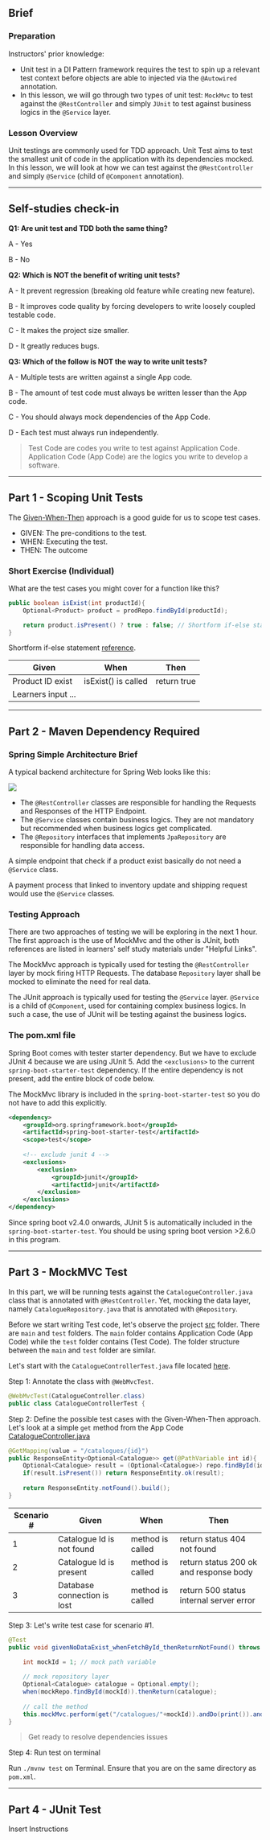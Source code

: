 ## Brief

### Preparation

Instructors' prior knowledge:
- Unit test in a DI Pattern framework requires the test to spin up a relevant test context before objects are able to injected via the `@Autowired` annotation.
- In this lesson, we will go through two types of unit test: `MockMvc` to test against the `@RestController` and simply `JUnit` to test against business logics in the `@Service` layer.

### Lesson Overview

Unit testings are commonly used for TDD approach. Unit Test aims to test the smallest unit of code in the application with its dependencies mocked. In this lesson, we will look at how we can test against the `@RestController` and simply `@Service` (child of `@Component` annotation).

---

## Self-studies check-in

**Q1: Are unit test and TDD both the same thing?**

A - Yes

B - No


**Q2: Which is NOT the benefit of writing unit tests?**

A - It prevent regression (breaking old feature while creating new feature).

B - It improves code quality by forcing developers to write loosely coupled testable code.

C - It makes the project size smaller.

D - It greatly reduces bugs.


**Q3: Which of the follow is NOT the way to write unit tests?**

A - Multiple tests are written against a single App code.

B - The amount of test code must always be written lesser than the App code.

C - You should always mock dependencies of the App Code.

D - Each test must always run independently.

> Test Code are codes you write to test against Application Code.
> Application Code (App Code) are the logics you write to develop a software.

---
## Part 1 - Scoping Unit Tests

The [Given-When-Then](https://en.wikipedia.org/wiki/Given-When-Then) approach is a good guide for us to scope test cases.

- GIVEN: The pre-conditions to the test.
- WHEN: Executing the test.
- THEN: The outcome 

### Short Exercise (Individual)

What are the test cases you might cover for a function like this?

```java
public boolean isExist(int productId){
    Optional<Product> product = prodRepo.findById(productId);

    return product.isPresent() ? true : false; // Shortform if-else statement
}
```
Shortform if-else statement [reference](https://www.w3schools.com/java/java_conditions_shorthand.asp).


|Given|When|Then|
|-----|----|----|
|Product ID exist|isExist() is called|return true|
|Learners input ...|||


---

## Part 2 - Maven Dependency Required

### Spring Simple Architecture Brief
A typical backend architecture for Spring Web looks like this:

<img src="./assets/images/spring-simple-architecture.drawio.png" />

- The `@RestController` classes are responsible for handling the Requests and Responses of the HTTP Endpoint.
- The `@Service` classes contain business logics. They are not mandatory but recommended when business logics get complicated. 
- The `@Repository` interfaces that implements `JpaRepository` are responsible for handling data access.

A simple endpoint that check if a product exist basically do not need a `@Service` class.

A payment process that linked to inventory update and shipping request would use the `@Service` classes.

### Testing Approach

There are two approaches of testing we will be exploring in the next 1 hour. The first approach is the use of MockMvc and the other is JUnit, both references are listed in learners' self study materials under "Helpful Links".

The MockMvc approach is typically used for testing the `@RestController` layer by mock firing HTTP Requests. The database `Repository` layer shall be mocked to eliminate the need for real data.

The JUnit approach is typically used for testing the `@Service` layer. `@Service` is a child of `@Component`, used for containing complex business logics. In such a case, the use of JUnit will be testing against the business logics. 

### The pom.xml file

Spring Boot comes with tester starter dependency. But we have to exclude JUnit 4 because we are using JUnit 5. Add the `<exclusions>` to the current `spring-boot-starter-test` dependency. If the entire dependency is not present, add the entire block of code below.

The MockMvc library is included in the `spring-boot-starter-test` so you do not have to add this explicitly.

```xml
<dependency>
    <groupId>org.springframework.boot</groupId>
    <artifactId>spring-boot-starter-test</artifactId>
    <scope>test</scope>
    
    <!-- exclude junit 4 -->
    <exclusions>
        <exclusion>
            <groupId>junit</groupId>
            <artifactId>junit</artifactId>
        </exclusion>
    </exclusions>
</dependency>
```

Since spring boot v2.4.0 onwards, JUnit 5 is automatically included in the `spring-boot-starter-test`. You should be using spring boot version >2.6.0 in this program.

---

## Part 3 - MockMVC Test

In this part, we will be running tests against the `CatalogueController.java` class that is annotated with `@RestController`. Yet, mocking the data layer, namely `CatalogueRepository.java` that is annotated with `@Repository`.

Before we start writing Test code, let's observe the project [src](./src/shoppingcartapi/src/) folder. There are `main` and `test` folders. The `main` folder contains Application Code (App Code) while the `test` folder contains (Test Code). The folder structure between the `main` and `test` folder are similar. 

Let's start with the `CatalogueControllerTest.java` file located [here](./src/shoppingcartapi/src/test/java/com/skillsunion/shoppingcartapi/controller/CatalogueControllerTest.java).

Step 1: Annotate the class with `@WebMvcTest`.

```java
@WebMvcTest(CatalogueController.class)
public class CatalogueControllerTest {
```

Step 2: Define the possible test cases with the Given-When-Then approach. Let's look at a simple `get` method from the App Code [CatalogueController.java](./src/shoppingcartapi/src/main/java/com/skillsunion/shoppingcartapi/controller/CatalogueController.java)

```java
@GetMapping(value = "/catalogues/{id}")
public ResponseEntity<Optional<Catalogue>> get(@PathVariable int id){
    Optional<Catalogue> result = (Optional<Catalogue>) repo.findById(id);
    if(result.isPresent()) return ResponseEntity.ok(result);
    
    return ResponseEntity.notFound().build();
}
```
|Scenario #|Given|When|Then|
|-|-----|----|----|
|1|Catalogue Id is not found|method is called|return status 404 not found|
|2|Catalogue Id is present|method is called|return status 200 ok and response body|
|3|Database connection is lost|method is called|return 500 status internal server error|

Step 3: Let's write test case for scenario #1.

```java
@Test
public void givenNoDataExist_whenFetchById_thenReturnNotFound() throws Exception {
        
    int mockId = 1; // mock path variable

    // mock repository layer
    Optional<Catalogue> catalogue = Optional.empty();
    when(mockRepo.findById(mockId)).thenReturn(catalogue);
    
    // call the method
    this.mockMvc.perform(get("/catalogues/"+mockId)).andDo(print()).andExpect(status().isNotFound());    
}
```

> Get ready to resolve dependencies issues

Step 4: Run test on terminal

Run `./mvnw test` on Terminal. Ensure that you are on the same directory as `pom.xml`.

---

## Part 4 - JUnit Test

Insert Instructions